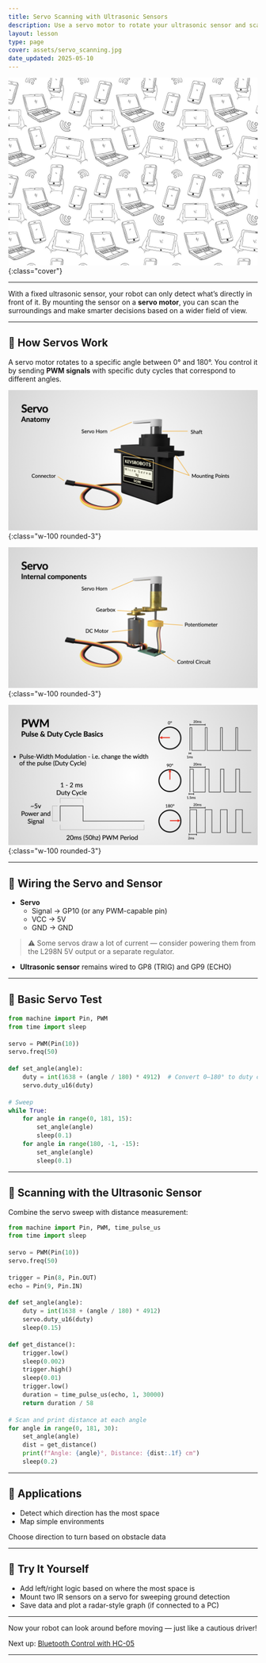 ```yaml
---
title: Servo Scanning with Ultrasonic Sensors
description: Use a servo motor to rotate your ultrasonic sensor and scan the environment with MicroPython.
layout: lesson
type: page
cover: assets/servo_scanning.jpg
date_updated: 2025-05-10
---
```


![Cover](assets/01.jpg){:class="cover"}

---

With a fixed ultrasonic sensor, your robot can only detect what’s directly in front of it. By mounting the sensor on a **servo motor**, you can scan the surroundings and make smarter decisions based on a wider field of view.

---

## 🔄 How Servos Work

A servo motor rotates to a specific angle between 0° and 180°. You control it by sending **PWM signals** with specific duty cycles that correspond to different angles.

![Servo Motor](assets/servo01.jpg){:class="w-100 rounded-3"}

![Servo Motor](assets/servo02.jpg){:class="w-100 rounded-3"}

![Servo Motor](assets/servo03.jpg){:class="w-100 rounded-3"}

---

## 🔌 Wiring the Servo and Sensor

- **Servo**
  - Signal → GP10 (or any PWM-capable pin)
  - VCC → 5V
  - GND → GND

> ⚠️ Some servos draw a lot of current — consider powering them from the L298N 5V output or a separate regulator.

- **Ultrasonic sensor** remains wired to GP8 (TRIG) and GP9 (ECHO)

---

## 🧪 Basic Servo Test

```python
from machine import Pin, PWM
from time import sleep

servo = PWM(Pin(10))
servo.freq(50)

def set_angle(angle):
    duty = int(1638 + (angle / 180) * 4912)  # Convert 0–180° to duty cycle
    servo.duty_u16(duty)

# Sweep
while True:
    for angle in range(0, 181, 15):
        set_angle(angle)
        sleep(0.1)
    for angle in range(180, -1, -15):
        set_angle(angle)
        sleep(0.1)
```

---

## 🧠 Scanning with the Ultrasonic Sensor

Combine the servo sweep with distance measurement:

```python
from machine import Pin, PWM, time_pulse_us
from time import sleep

servo = PWM(Pin(10))
servo.freq(50)

trigger = Pin(8, Pin.OUT)
echo = Pin(9, Pin.IN)

def set_angle(angle):
    duty = int(1638 + (angle / 180) * 4912)
    servo.duty_u16(duty)
    sleep(0.15)

def get_distance():
    trigger.low()
    sleep(0.002)
    trigger.high()
    sleep(0.01)
    trigger.low()
    duration = time_pulse_us(echo, 1, 30000)
    return duration / 58

# Scan and print distance at each angle
for angle in range(0, 181, 30):
    set_angle(angle)
    dist = get_distance()
    print(f"Angle: {angle}°, Distance: {dist:.1f} cm")
    sleep(0.2)
```

---

## 🤖 Applications

- Detect which direction has the most space
- Map simple environments

Choose direction to turn based on obstacle data

---

## 🧩 Try It Yourself

- Add left/right logic based on where the most space is
- Mount two IR sensors on a servo for sweeping ground detection
- Save data and plot a radar-style graph (if connected to a PC)

---

Now your robot can look around before moving — just like a cautious driver!

Next up: [Bluetooth Control with HC-05](08_bluetooth_control)

---
